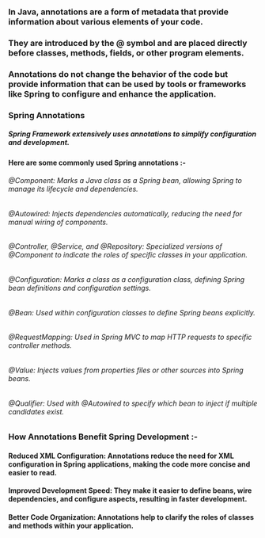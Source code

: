 ### In Java, annotations are a form of metadata that provide information about various elements of your code.
### They are introduced by the @ symbol and are placed directly before classes, methods, fields, or other program elements.
### Annotations do not change the behavior of the code but provide information that can be used by tools or frameworks like Spring to configure and enhance the application.

### Spring Annotations

##### Spring Framework extensively uses annotations to simplify configuration and development.

#### Here are some commonly used Spring annotations :-

###### @Component: Marks a Java class as a Spring bean, allowing Spring to manage its lifecycle and dependencies.

###### @Autowired: Injects dependencies automatically, reducing the need for manual wiring of components.

###### @Controller, @Service, and @Repository: Specialized versions of @Component to indicate the roles of specific classes in your application.

###### @Configuration: Marks a class as a configuration class, defining Spring bean definitions and configuration settings.

###### @Bean: Used within configuration classes to define Spring beans explicitly.

###### @RequestMapping: Used in Spring MVC to map HTTP requests to specific controller methods.

###### @Value: Injects values from properties files or other sources into Spring beans.

###### @Qualifier: Used with @Autowired to specify which bean to inject if multiple candidates exist.


### How Annotations Benefit Spring Development :-

#### Reduced XML Configuration: Annotations reduce the need for XML configuration in Spring applications, making the code more concise and easier to read.

#### Improved Development Speed: They make it easier to define beans, wire dependencies, and configure aspects, resulting in faster development.

#### Better Code Organization: Annotations help to clarify the roles of classes and methods within your application.
